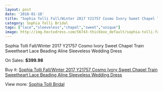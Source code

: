 ```yaml
---
layout: post
date: '2018-01-18'
title: "Sophia Tolli Fall/Winter 2017 Y21757 Cosmo Ivory Sweet Chapel Train Sweetheart Lace Beading Aline Sleeveless Wedding Dress"
category: Sophia Tolli Bridal
tags: ["lace","sleeveless","chapel","sweet","unique"]
image: http://img.hectodress.com/56743-thickbox_default/sophia-tolli-fall-winter-2017-y21757-cosmo-ivory-sweet-chapel-train-sweetheart-lace-beading-aline-sleeveless-wedding-dress.jpg
---
```

Sophia Tolli Fall/Winter 2017 Y21757 Cosmo Ivory Sweet Chapel Train Sweetheart Lace Beading Aline Sleeveless Wedding Dress

On Sales: **$399.98**
<a href="https://www.hectodress.com/sophia-tolli-bridal/17649-sophia-tolli-fall-winter-2017-y21757-cosmo-ivory-sweet-chapel-train-sweetheart-lace-beading-aline-sleeveless-wedding-dress.html"><amp-img layout="responsive" width="600" height="600" src="//img.hectodress.com/56743-thickbox_default/sophia-tolli-fall-winter-2017-y21757-cosmo-ivory-sweet-chapel-train-sweetheart-lace-beading-aline-sleeveless-wedding-dress.jpg" alt="Sophia Tolli Fall/Winter 2017 Y21757 Cosmo Ivory Sweet Chapel Train Sweetheart Lace Beading Aline Sleeveless Wedding Dress 0" /></a>
<a href="https://www.hectodress.com/sophia-tolli-bridal/17649-sophia-tolli-fall-winter-2017-y21757-cosmo-ivory-sweet-chapel-train-sweetheart-lace-beading-aline-sleeveless-wedding-dress.html"><amp-img layout="responsive" width="600" height="600" src="//img.hectodress.com/56747-thickbox_default/sophia-tolli-fall-winter-2017-y21757-cosmo-ivory-sweet-chapel-train-sweetheart-lace-beading-aline-sleeveless-wedding-dress.jpg" alt="Sophia Tolli Fall/Winter 2017 Y21757 Cosmo Ivory Sweet Chapel Train Sweetheart Lace Beading Aline Sleeveless Wedding Dress 1" /></a>
<a href="https://www.hectodress.com/sophia-tolli-bridal/17649-sophia-tolli-fall-winter-2017-y21757-cosmo-ivory-sweet-chapel-train-sweetheart-lace-beading-aline-sleeveless-wedding-dress.html"><amp-img layout="responsive" width="600" height="600" src="//img.hectodress.com/56746-thickbox_default/sophia-tolli-fall-winter-2017-y21757-cosmo-ivory-sweet-chapel-train-sweetheart-lace-beading-aline-sleeveless-wedding-dress.jpg" alt="Sophia Tolli Fall/Winter 2017 Y21757 Cosmo Ivory Sweet Chapel Train Sweetheart Lace Beading Aline Sleeveless Wedding Dress 2" /></a>
<a href="https://www.hectodress.com/sophia-tolli-bridal/17649-sophia-tolli-fall-winter-2017-y21757-cosmo-ivory-sweet-chapel-train-sweetheart-lace-beading-aline-sleeveless-wedding-dress.html"><amp-img layout="responsive" width="600" height="600" src="//img.hectodress.com/56745-thickbox_default/sophia-tolli-fall-winter-2017-y21757-cosmo-ivory-sweet-chapel-train-sweetheart-lace-beading-aline-sleeveless-wedding-dress.jpg" alt="Sophia Tolli Fall/Winter 2017 Y21757 Cosmo Ivory Sweet Chapel Train Sweetheart Lace Beading Aline Sleeveless Wedding Dress 3" /></a>
<a href="https://www.hectodress.com/sophia-tolli-bridal/17649-sophia-tolli-fall-winter-2017-y21757-cosmo-ivory-sweet-chapel-train-sweetheart-lace-beading-aline-sleeveless-wedding-dress.html"><amp-img layout="responsive" width="600" height="600" src="//img.hectodress.com/56744-thickbox_default/sophia-tolli-fall-winter-2017-y21757-cosmo-ivory-sweet-chapel-train-sweetheart-lace-beading-aline-sleeveless-wedding-dress.jpg" alt="Sophia Tolli Fall/Winter 2017 Y21757 Cosmo Ivory Sweet Chapel Train Sweetheart Lace Beading Aline Sleeveless Wedding Dress 4" /></a>

Buy it: [Sophia Tolli Fall/Winter 2017 Y21757 Cosmo Ivory Sweet Chapel Train Sweetheart Lace Beading Aline Sleeveless Wedding Dress](https://www.hectodress.com/sophia-tolli-bridal/17649-sophia-tolli-fall-winter-2017-y21757-cosmo-ivory-sweet-chapel-train-sweetheart-lace-beading-aline-sleeveless-wedding-dress.html "Sophia Tolli Fall/Winter 2017 Y21757 Cosmo Ivory Sweet Chapel Train Sweetheart Lace Beading Aline Sleeveless Wedding Dress")

View more: [Sophia Tolli Bridal](https://www.hectodress.com/364-sophia-tolli-bridal "Sophia Tolli Bridal")